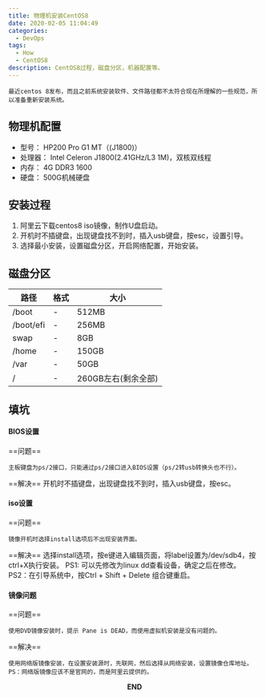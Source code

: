 ```yaml
---
title: 物理机安装CentOS8
date: 2020-02-05 11:04:49
categories:
  - DevOps
tags:
  - How
  - CentOS8
description: CentOS8过程，磁盘分区，机器配置等。
---
```


	最近centos 8发布，而且之前系统安装软件、文件路径都不太符合现在所理解的一些规范，所以准备重新安装系统。
## 物理机配置
- 型号： HP200 Pro G1 MT（(J1800)）
- 处理器： Intel Celeron J1800(2.41GHz/L3 1M)，双核双线程
- 内存： 4G DDR3 1600
- 硬盘： 500G机械硬盘
## 安装过程
1. 阿里云下载centos8 iso镜像，制作U盘启动。
2. 开机时不插键盘，出现键盘找不到时，插入usb键盘，按esc，设置引导。
3. 选择最小安装，设置磁盘分区，开启网络配置，开始安装。
## 磁盘分区
|路径|格式|大小|
|-|-|-|
|/boot|-|512MB|
|/boot/efi|-|256MB|
|swap|-|8GB|
|/home|-|150GB|
|/var|-|50GB|
|/|-|260GB左右(剩余全部)|
## 填坑
#### BIOS设置
==问题==

	主板键盘为ps/2接口，只能通过ps/2接口进入BIOS设置（ps/2转usb转换头也不行）。
==解决==
	开机时不插键盘，出现键盘找不到时，插入usb键盘，按esc。
#### iso设置
==问题==

	镜像开机时选择install选项后不出现安装界面。
==解决==
	选择install选项，按e键进入编辑页面，将label设置为/dev/sdb4，按ctrl+X执行安装。
	PS1: 可以先修改为linux dd查看设备，确定之后在修改。
	PS2：在引导系统中，按Ctrl + Shift + Delete 组合键重启。
	
#### 镜像问题
==问题==

	使用DVD镜像安装时，提示 Pane is DEAD，而使用虚拟机安装是没有问题的。
==解决==

	使用网络版镜像安装，在设置安装源时，先联网，然后选择从网络安装，设置镜像仓库地址。
	PS：网络版镜像应该不是官网的，而是阿里云提供的。

<p style="text-align: center"><strong>END</strong></p>
